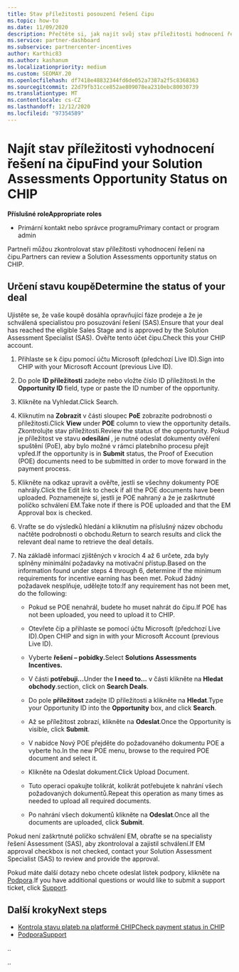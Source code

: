 ```yaml
---
title: Stav příležitosti posouzení řešení čipu
ms.topic: how-to
ms.date: 11/09/2020
description: Přečtěte si, jak najít svůj stav příležitosti hodnocení řešení v rámci platformy pro motivaci kanálů (čip).
ms.service: partner-dashboard
ms.subservice: partnercenter-incentives
author: Karthic83
ms.author: kashanum
ms.localizationpriority: medium
ms.custom: SEOMAY.20
ms.openlocfilehash: df7418e48832344fd6de052a7387a2f5c8368363
ms.sourcegitcommit: 22d79fb31cce852ae809078ea2310ebc80030739
ms.translationtype: MT
ms.contentlocale: cs-CZ
ms.lasthandoff: 12/12/2020
ms.locfileid: "97354589"
---
```

# <a name="find-your-solution-assessments-opportunity-status-on-chip"></a><span data-ttu-id="b79a5-103">Najít stav příležitosti vyhodnocení řešení na čipu</span><span class="sxs-lookup"><span data-stu-id="b79a5-103">Find your Solution Assessments Opportunity Status on CHIP</span></span>

<span data-ttu-id="b79a5-104">**Příslušné role**</span><span class="sxs-lookup"><span data-stu-id="b79a5-104">**Appropriate roles**</span></span>

- <span data-ttu-id="b79a5-105">Primární kontakt nebo správce programu</span><span class="sxs-lookup"><span data-stu-id="b79a5-105">Primary contact or program admin</span></span>

<span data-ttu-id="b79a5-106">Partneři můžou zkontrolovat stav příležitosti vyhodnocení řešení na čipu.</span><span class="sxs-lookup"><span data-stu-id="b79a5-106">Partners can review a Solution Assessments opportunity status on CHIP.</span></span>

## <a name="determine-the-status-of-your-deal"></a><span data-ttu-id="b79a5-107">Určení stavu koupě</span><span class="sxs-lookup"><span data-stu-id="b79a5-107">Determine the status of your deal</span></span>

<span data-ttu-id="b79a5-108">Ujistěte se, že vaše koupě dosáhla opravňující fáze prodeje a že je schválená specialistou pro posuzování řešení (SAS).</span><span class="sxs-lookup"><span data-stu-id="b79a5-108">Ensure that your deal has reached the eligible Sales Stage and is approved by the Solution Assessment Specialist (SAS).</span></span> <span data-ttu-id="b79a5-109">Ověřte tento účet čipu.</span><span class="sxs-lookup"><span data-stu-id="b79a5-109">Check this your CHIP account.</span></span>

1. <span data-ttu-id="b79a5-110">Přihlaste se k čipu pomocí účtu Microsoft (předchozí Live ID).</span><span class="sxs-lookup"><span data-stu-id="b79a5-110">Sign into CHIP with your Microsoft Account (previous Live ID).</span></span>
1. <span data-ttu-id="b79a5-111">Do pole **ID příležitosti** zadejte nebo vložte číslo ID příležitosti.</span><span class="sxs-lookup"><span data-stu-id="b79a5-111">In the **Opportunity ID** field, type or paste the ID number of the opportunity.</span></span>
3. <span data-ttu-id="b79a5-112">Klikněte na Vyhledat.</span><span class="sxs-lookup"><span data-stu-id="b79a5-112">Click Search.</span></span>

1. <span data-ttu-id="b79a5-113">Kliknutím na **Zobrazit** v části sloupec **PoE** zobrazíte podrobnosti o příležitosti.</span><span class="sxs-lookup"><span data-stu-id="b79a5-113">Click **View** under **POE** column to view the opportunity details.</span></span> <span data-ttu-id="b79a5-114">Zkontrolujte stav příležitosti.</span><span class="sxs-lookup"><span data-stu-id="b79a5-114">Review the status of the opportunity.</span></span> <span data-ttu-id="b79a5-115">Pokud je příležitost ve stavu **odesílání** , je nutné odeslat dokumenty ověření spuštění (PoE), aby bylo možné v rámci platebního procesu přejít vpřed.</span><span class="sxs-lookup"><span data-stu-id="b79a5-115">If the opportunity is in **Submit** status, the Proof of Execution (POE) documents need to be submitted in order to move forward in the payment process.</span></span>
 
1. <span data-ttu-id="b79a5-116">Klikněte na odkaz upravit a ověřte, jestli se všechny dokumenty POE nahrály.</span><span class="sxs-lookup"><span data-stu-id="b79a5-116">Click the Edit link to check if all the POE documents have been uploaded.</span></span> <span data-ttu-id="b79a5-117">Poznamenejte si, jestli je POE nahraný a že je zaškrtnuté políčko schválení EM.</span><span class="sxs-lookup"><span data-stu-id="b79a5-117">Take note if there is POE uploaded and that the EM Approval box is checked.</span></span>
 
1. <span data-ttu-id="b79a5-118">Vraťte se do výsledků hledání a kliknutím na příslušný název obchodu načtěte podrobnosti o obchodu.</span><span class="sxs-lookup"><span data-stu-id="b79a5-118">Return to search results and click the relevant deal name to retrieve the deal details.</span></span> 

1. <span data-ttu-id="b79a5-119">Na základě informací zjištěných v krocích 4 až 6 určete, zda byly splněny minimální požadavky na motivační přístup.</span><span class="sxs-lookup"><span data-stu-id="b79a5-119">Based on the information found under steps 4 through 6, determine if the minimum requirements for incentive earning has been met.</span></span> <span data-ttu-id="b79a5-120">Pokud žádný požadavek nesplňuje, udělejte toto:</span><span class="sxs-lookup"><span data-stu-id="b79a5-120">If any requirement has not been met, do the following:</span></span>
 
     - <span data-ttu-id="b79a5-121">Pokud se POE nenahrál, budete ho muset nahrát do čipu.</span><span class="sxs-lookup"><span data-stu-id="b79a5-121">If POE has not been uploaded, you need to upload it to CHIP.</span></span>
 
     - <span data-ttu-id="b79a5-122">Otevřete čip a přihlaste se pomocí účtu Microsoft (předchozí Live ID).</span><span class="sxs-lookup"><span data-stu-id="b79a5-122">Open CHIP and sign in with your Microsoft Account (previous Live ID).</span></span>
 
     - <span data-ttu-id="b79a5-123">Vyberte **řešení – pobídky.**</span><span class="sxs-lookup"><span data-stu-id="b79a5-123">Select **Solutions Assessments Incentives.**</span></span>

     - <span data-ttu-id="b79a5-124">V části **potřebuji...**</span><span class="sxs-lookup"><span data-stu-id="b79a5-124">Under the **I need to…**</span></span> <span data-ttu-id="b79a5-125">v části klikněte na **Hledat obchody**.</span><span class="sxs-lookup"><span data-stu-id="b79a5-125">section, click on **Search Deals**.</span></span>

     - <span data-ttu-id="b79a5-126">Do pole **příležitost** zadejte ID příležitosti a klikněte na **Hledat**.</span><span class="sxs-lookup"><span data-stu-id="b79a5-126">Type your Opportunity ID into the **Opportunity** box, and click **Search**.</span></span>

     - <span data-ttu-id="b79a5-127">Až se příležitost zobrazí, klikněte na **Odeslat**.</span><span class="sxs-lookup"><span data-stu-id="b79a5-127">Once the Opportunity is visible, click **Submit**.</span></span>
  
     - <span data-ttu-id="b79a5-128">V nabídce Nový POE přejděte do požadovaného dokumentu POE a vyberte ho.</span><span class="sxs-lookup"><span data-stu-id="b79a5-128">In the new POE menu, browse to the required POE document and select it.</span></span>

     - <span data-ttu-id="b79a5-129">Klikněte na Odeslat dokument.</span><span class="sxs-lookup"><span data-stu-id="b79a5-129">Click Upload Document.</span></span>

     - <span data-ttu-id="b79a5-130">Tuto operaci opakujte tolikrát, kolikrát potřebujete k nahrání všech požadovaných dokumentů.</span><span class="sxs-lookup"><span data-stu-id="b79a5-130">Repeat this operation as many times as needed to upload all required documents.</span></span>

     - <span data-ttu-id="b79a5-131">Po nahrání všech dokumentů klikněte na **Odeslat**.</span><span class="sxs-lookup"><span data-stu-id="b79a5-131">Once all the documents are uploaded, click **Submit**.</span></span>

<span data-ttu-id="b79a5-132">Pokud není zaškrtnuté políčko schválení EM, obraťte se na specialisty řešení Assessment (SAS), aby zkontroloval a zajistil schválení.</span><span class="sxs-lookup"><span data-stu-id="b79a5-132">If EM approval checkbox is not checked, contact your Solution Assessment Specialist (SAS) to review and provide the approval.</span></span>
 
<span data-ttu-id="b79a5-133">Pokud máte další dotazy nebo chcete odeslat lístek podpory, klikněte na [Podpora](report-problems-with-partner-center.md).</span><span class="sxs-lookup"><span data-stu-id="b79a5-133">If you have additional questions or would like to submit a support ticket, click [Support](report-problems-with-partner-center.md).</span></span>

## <a name="next-steps"></a><span data-ttu-id="b79a5-134">Další kroky</span><span class="sxs-lookup"><span data-stu-id="b79a5-134">Next steps</span></span>

- [<span data-ttu-id="b79a5-135">Kontrola stavu plateb na platformě CHIP</span><span class="sxs-lookup"><span data-stu-id="b79a5-135">Check payment status in CHIP</span></span>](chip-payment-status.md)
- [<span data-ttu-id="b79a5-136">Podpora</span><span class="sxs-lookup"><span data-stu-id="b79a5-136">Support</span></span>](report-problems-with-partner-center.md)

<span data-ttu-id="b79a5-137">.</span><span class="sxs-lookup"><span data-stu-id="b79a5-137">.</span></span>




<span data-ttu-id="b79a5-138">.</span><span class="sxs-lookup"><span data-stu-id="b79a5-138">.</span></span>





